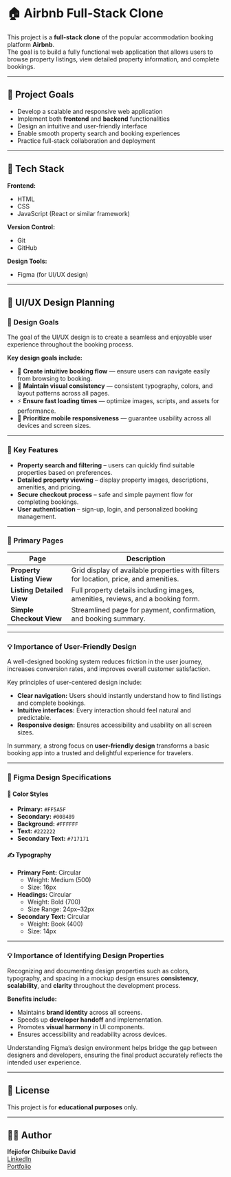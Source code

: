 # 🏠 Airbnb Full-Stack Clone

This project is a **full-stack clone** of the popular accommodation booking platform **Airbnb**.  
The goal is to build a fully functional web application that allows users to browse property listings, view detailed property information, and complete bookings.

---

## 🎯 Project Goals

- Develop a scalable and responsive web application
- Implement both **frontend** and **backend** functionalities
- Design an intuitive and user-friendly interface
- Enable smooth property search and booking experiences
- Practice full-stack collaboration and deployment

---

## 🧩 Tech Stack

**Frontend:**

- HTML
- CSS
- JavaScript (React or similar framework)

**Version Control:**

- Git
- GitHub

**Design Tools:**

- Figma (for UI/UX design)

---

## 🎨 UI/UX Design Planning

### 🧭 Design Goals

The goal of the UI/UX design is to create a seamless and enjoyable user experience throughout the booking process.

**Key design goals include:**

- 🧩 **Create intuitive booking flow** — ensure users can navigate easily from browsing to booking.
- 🎨 **Maintain visual consistency** — consistent typography, colors, and layout patterns across all pages.
- ⚡ **Ensure fast loading times** — optimize images, scripts, and assets for performance.
- 📱 **Prioritize mobile responsiveness** — guarantee usability across all devices and screen sizes.

---

### 🔑 Key Features

- **Property search and filtering** – users can quickly find suitable properties based on preferences.
- **Detailed property viewing** – display property images, descriptions, amenities, and pricing.
- **Secure checkout process** – safe and simple payment flow for completing bookings.
- **User authentication** – sign-up, login, and personalized booking management.

---

### 📄 Primary Pages

| **Page**                  | **Description**                                                                       |
| ------------------------- | ------------------------------------------------------------------------------------- |
| **Property Listing View** | Grid display of available properties with filters for location, price, and amenities. |
| **Listing Detailed View** | Full property details including images, amenities, reviews, and a booking form.       |
| **Simple Checkout View**  | Streamlined page for payment, confirmation, and booking summary.                      |

---

### 💡 Importance of User-Friendly Design

A well-designed booking system reduces friction in the user journey, increases conversion rates, and improves overall customer satisfaction.

Key principles of user-centered design include:

- **Clear navigation:** Users should instantly understand how to find listings and complete bookings.
- **Intuitive interfaces:** Every interaction should feel natural and predictable.
- **Responsive design:** Ensures accessibility and usability on all screen sizes.

In summary, a strong focus on **user-friendly design** transforms a basic booking app into a trusted and delightful experience for travelers.

---

### 🎨 Figma Design Specifications

#### 🎨 Color Styles

- **Primary:** `#FF5A5F`
- **Secondary:** `#008489`
- **Background:** `#FFFFFF`
- **Text:** `#222222`
- **Secondary Text:** `#717171`

#### ✍️ Typography

- **Primary Font:** Circular
  - Weight: Medium (500)
  - Size: 16px
- **Headings:** Circular
  - Weight: Bold (700)
  - Size Range: 24px–32px
- **Secondary Text:** Circular
  - Weight: Book (400)
  - Size: 14px

---

### 💡 Importance of Identifying Design Properties

Recognizing and documenting design properties such as colors, typography, and spacing in a mockup design ensures **consistency**, **scalability**, and **clarity** throughout the development process.

**Benefits include:**

- Maintains **brand identity** across all screens.
- Speeds up **developer handoff** and implementation.
- Promotes **visual harmony** in UI components.
- Ensures accessibility and readability across devices.

Understanding Figma’s design environment helps bridge the gap between designers and developers, ensuring the final product accurately reflects the intended user experience.

---

## 📄 License

This project is for **educational purposes** only.

---

## 👨‍💻 Author

**Ifejiofor Chibuike David**  
[LinkedIn](https://www.linkedin.com/in/ifes-tech)  
[Portfolio](https://ifes-tech.github.io)
